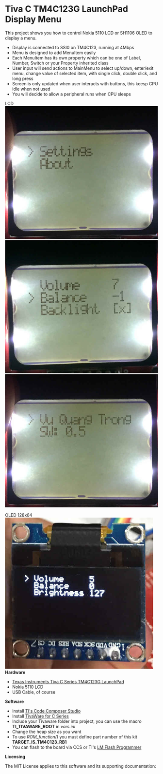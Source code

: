 Tiva C TM4C123G LaunchPad Display Menu
======================================

This project shows you how to control Nokia 5110 LCD or SH1106 OLED to display a menu.
- Display is connected to SSI0 on TM4C123, running at 4Mbps
- Menu is designed to add MenuItem easily
- Each MenuItem has its own property which can be one of Label, Number, Switch or your Property inherited class
- User input will send actions to MainMenu to select up/down, enter/exit menu, change value of selected item, with single click, double click, and long press
- Screen is only updated when user interacts with buttons, this keesp CPU idle when not used
- You will decide to allow a peripheral runs when CPU sleeps

LCD
![menu.jpg](./menu.jpg)
![settings.jpg](./settings.jpg)
![about.jpg](./about.jpg)

OLED 128x64
![oled.jpg](./oled.jpg)
**Hardware**

- [Texas Instruments Tiva C Series TM4C123G LaunchPad](http://www.ti.com/tool/ek-tm4c123gxl)
- Nokia 5110 LCD
- USB Cable, of course


**Software**

- Install [TI's Code Composer Studio](http://www.ti.com/tool/ccstudio)
- Install [TivaWare for C Series](http://www.ti.com/tool/sw-tm4c)
- Include your Tivaware folder into project, you can use the macro **TI_TIVAWARE_ROOT** in _vars.ini_
- Change the heap size as you want
- To use _ROM_function()_ you must define part number of this kit __TARGET_IS_TM4C123_RB1__
- You can flash to the board via CCS or TI's [LM Flash Programmer](http://www.ti.com/tool/lmflashprogrammer)

**Licensing**

The MIT License applies to this software and its supporting documentation:

